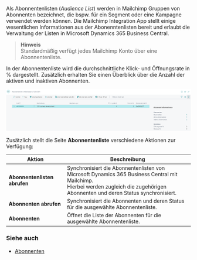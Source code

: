 Als Abonnentenlisten (_Audience List_) werden in Mailchimp Gruppen von Abonnenten bezeichnet, die bspw. für ein Segment oder eine Kampagne verwendet werden können. Die Mailchimp Integration App stellt einige wesentlichen Informationen aus der Abonenntenlisten bereit und erlaubt die Verwaltung der Listen in Microsoft Dynamics 365 Business Central.

>**Hinweis**<br>Standardmäßig verfügt jedes Mailchimp Konto über eine Abonnentenliste.

In der Abonnentenliste wird die durchschnittliche Klick- und Öffnungsrate in % dargestellt. Zusätzlich erhalten Sie einen Überblick über die Anzahl der aktiven und inaktiven Abonnenten.

![Abonnentenliste](/assets/images/365-business-mailchimp-integration/audience-list-de.png)

Zusätzlich stellt die Seite **Abonnentenliste** verschiedene Aktionen zur Verfügung:

| Aktion | Beschreibung |
| --- | --- |
| **Abonnentenlisten abrufen** | Synchronisiert die Abonnentenlisten von Microsoft Dynamics 365 Business Central mit Mailchimp.<br>Hierbei werden zugleich die zugehörigen Abonnenten und deren Status synchronisiert. |
| **Abonnenten abrufen** | Synchronisiert die Abonnenten und deren Status für die ausgewählte Abonnentenliste. |
| **Abonnenten** | Öffnet die Liste der Abonnenten für die ausgewählte Abonnentenliste. |

### Siehe auch
 - [Abonnenten](../audience/)